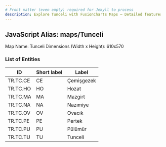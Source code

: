 ```yaml
---
# Front matter (even empty) required for Jekyll to process
description: Explore Tunceli with FusionCharts Maps – Detailed features for seamless integration. Try now & enhance your data visualization today! 
---
```


## JavaScript Alias: maps/Tunceli

Map Name: Tunceli
Dimensions (Width x Height): 610x570





### List of Entities

ID | Short label | Label
---|---|---|
TR.TC.CE | CE | Çemişgezek
TR.TC.HO | HO | Hozat
TR.TC.MA | MA | Mazgirt
TR.TC.NA | NA | Nazımiye		
TR.TC.OV | OV | Ovacık
TR.TC.PE | PE | Pertek
TR.TC.PU | PU | Pülümür
TR.TC.TU | TU | Tunceli